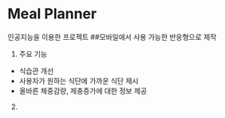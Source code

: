 # Meal Planner
인공지능을 이용한 프로젝트
##모바일에서 사용 가능한 반응형으로 제작
1. 주요 기능
- 식습관 개선
- 사용자가 원하는 식단에 가까운 식단 제시
- 올바른 체중감량, 제충증가에 대한 정보 제공
2. 
